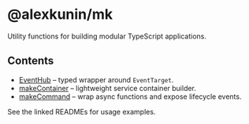 # @alexkunin/mk

Utility functions for building modular TypeScript applications.

## Contents

- [EventHub](src/eventHub/README.md) – typed wrapper around `EventTarget`.
- [makeContainer](src/makeContainer/README.md) – lightweight service container builder.
- [makeCommand](src/makeCommand/README.md) – wrap async functions and expose lifecycle events.

See the linked READMEs for usage examples.
